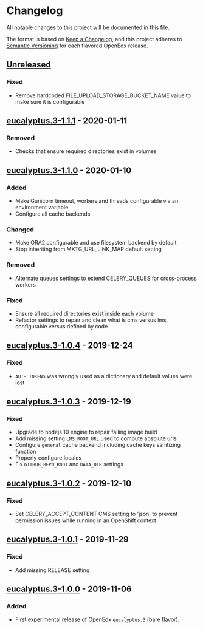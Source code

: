 # Changelog

All notable changes to this project will be documented in this file.

The format is based on [Keep a Changelog](https://keepachangelog.com/en/1.0.0/),
and this project adheres to [Semantic
Versioning](https://semver.org/spec/v2.0.0.html) for each flavored OpenEdx
release.

## [Unreleased]

### Fixed

- Remove hardcoded FILE_UPLOAD_STORAGE_BUCKET_NAME value to make sure it is configurable

## [eucalyptus.3-1.1.1] - 2020-01-11

### Removed

- Checks that ensure required directories exist in volumes

## [eucalyptus.3-1.1.0] - 2020-01-10

### Added

- Make Gunicorn timeout, workers and threads configurable via an environment 
  variable
- Configure all cache backends

### Changed

- Make ORA2 configurable and use filesystem backend by default
- Stop inheriting from MKTG_URL_LINK_MAP default setting

### Removed

- Alternate queues settings to extend CELERY_QUEUES for cross-process workers

### Fixed

- Ensure all required directories exist inside each volume
- Refactor settings to repair and clean what is cms versus lms, configurable
  versus defined by code.

## [eucalyptus.3-1.0.4] - 2019-12-24

### Fixed

- `AUTH_TOKENS` was wrongly used as a dictionary and default values were lost

## [eucalyptus.3-1.0.3] - 2019-12-19

### Fixed

- Upgrade to nodejs 10 engine to repair failing image build
- Add missing setting `LMS_ROOT_URL` used to compute absolute urls
- Configure `general` cache backend including cache keys sanitizing function
- Properly configure locales
- Fix `GITHUB_REPO_ROOT` and `DATA_DIR` settings

## [eucalyptus.3-1.0.2] - 2019-12-10

### Fixed

- Set CELERY_ACCEPT_CONTENT CMS setting to 'json' to prevent permission issues
  while running in an OpenShift context

## [eucalyptus.3-1.0.1] - 2019-11-29

### Fixed

- Add missing RELEASE setting

## [eucalyptus.3-1.0.0] - 2019-11-06

### Added

- First experimental release of OpenEdx `eucalyptus.3` (bare flavor).

[unreleased]: https://github.com/openfun/openedx-docker/compare/eucalyptus.3-1.1.1...HEAD
[eucalyptus.3-1.1.1]: https://github.com/openfun/openedx-docker/compare/eucalyptus.3-1.1.0...eucalyptus.3-1.1.1
[eucalyptus.3-1.1.0]: https://github.com/openfun/openedx-docker/compare/eucalyptus.3-1.0.4...eucalyptus.3-1.1.0
[eucalyptus.3-1.0.4]: https://github.com/openfun/openedx-docker/compare/eucalyptus.3-1.0.3...eucalyptus.3-1.0.4
[eucalyptus.3-1.0.3]: https://github.com/openfun/openedx-docker/compare/eucalyptus.3-1.0.2...eucalyptus.3-1.0.3
[eucalyptus.3-1.0.2]: https://github.com/openfun/openedx-docker/compare/eucalyptus.3-1.0.1...eucalyptus.3-1.0.2
[eucalyptus.3-1.0.1]: https://github.com/openfun/openedx-docker/compare/eucalyptus.3-1.0.0...eucalyptus.3-1.0.1
[eucalyptus.3-1.0.0]: https://github.com/openfun/openedx-docker/releases/tag/eucalyptus.3-1.0.0
